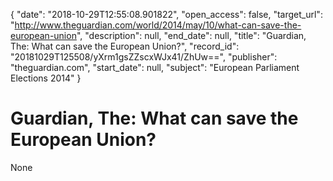 {
  "date": "2018-10-29T12:55:08.901822", 
  "open_access": false, 
  "target_url": "http://www.theguardian.com/world/2014/may/10/what-can-save-the-european-union", 
  "description": null, 
  "end_date": null, 
  "title": "Guardian, The: What can save the European Union?", 
  "record_id": "20181029T125508/yXrm1gsZZscxWJx41/ZhUw==", 
  "publisher": "theguardian.com", 
  "start_date": null, 
  "subject": "European Parliament Elections 2014"
}

# Guardian, The: What can save the European Union?

None